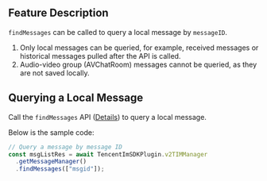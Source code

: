 ## Feature Description

`findMessages` can be called to query a local message by `messageID`.

1. Only local messages can be queried, for example, received messages or historical messages pulled after the API is called.
2. Audio-video group (AVChatRoom) messages cannot be queried, as they are not saved locally.

## Querying a Local Message

Call the `findMessages` API ([Details](https://comm.qq.com/im-react-native-doc/classes/MessageManager__________.V2TIMMessageManager.html#findMessages)) to query a local message.

Below is the sample code:

```javascript
// Query a message by message ID
const msgListRes = await TencentImSDKPlugin.v2TIMManager
  .getMessageManager()
  .findMessages(["msgid"]);
```


